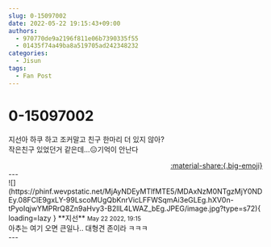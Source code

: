 ```yaml
---
slug: 0-15097002
date: 2022-05-22 19:15:43+09:00
authors:
  - 970770de9a2196f811e06b7390335f55
  - 01435f74a49ba8a519705ad242348232
categories:
  - Jisun
tags:
  - Fan Post
---
```


# 0-15097002

<div class="post-container" markdown="1">
<div class="content-container md-sidebar__scrollwrap" markdown="1">

지선아 하쿠 하고 조커말고 친구 한마리 더 있지 않아?<br>작은친구 있었던거 같은데...😑기억이 안난다

</div>
</div>

<div style="text-align: right;" markdown="1">
<a href="https://weverse.io/fromis9/fanpost/0-15097002" style="text-align: right;">:material-share:{.big-emoji}</a>
</div>
---

<div class="comments-container md-sidebar__scrollwrap" markdown="1">
<div class="comment" markdown="1">
<div class='id-container' markdown="1">
![](https://phinf.wevpstatic.net/MjAyNDEyMTlfMTE5/MDAxNzM0NTgzMjY0NDEy.08FClE9gxLY-99LscoMUgQbKnrVicLFFWSqmAi3eGLEg.hXV0n-tPyoIqjwYMPRrQ8Zn9aHvy3-B2llL4LWAZ_bEg.JPEG/image.jpg?type=s72){ loading=lazy }
**<span class="artist">지선</span>** <small>May 22 2022, 19:15</small><br>
</div>
<div class='comment-body' markdown="1">
아추는 여기 오면 큰일나.. 대형견 존이라 ㅋㅋㅋ
</div>
</div>
</div>
---
